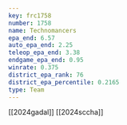 ```yaml
---
key: frc1758
number: 1758
name: Technomancers
epa_end: 6.57
auto_epa_end: 2.25
teleop_epa_end: 3.38
endgame_epa_end: 0.95
winrate: 0.375
district_epa_rank: 76
district_epa_percentile: 0.2165
type: Team
---
```

[[2024gadal]]
[[2024sccha]]
